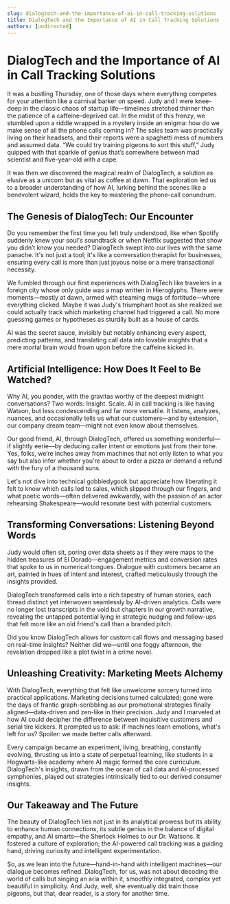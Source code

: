 ```yaml
---
slug: dialogtech-and-the-importance-of-ai-in-call-tracking-solutions
title: DialogTech and the Importance of AI in Call Tracking Solutions
authors: [undirected]
---
```



# DialogTech and the Importance of AI in Call Tracking Solutions

It was a bustling Thursday, one of those days where everything competes for your attention like a carnival barker on speed. Judy and I were knee-deep in the classic chaos of startup life—timelines stretched thinner than the patience of a caffeine-deprived cat. In the midst of this frenzy, we stumbled upon a riddle wrapped in a mystery inside an enigma: how do we make sense of all the phone calls coming in? The sales team was practically living on their headsets, and their reports were a spaghetti mess of numbers and assumed data. “We could try training pigeons to sort this stuff,” Judy quipped with that sparkle of genius that’s somewhere between mad scientist and five-year-old with a cape.

It was then we discovered the magical realm of DialogTech, a solution as elusive as a unicorn but as vital as coffee at dawn. That exploration led us to a broader understanding of how AI, lurking behind the scenes like a benevolent wizard, holds the key to mastering the phone-call conundrum.

## The Genesis of DialogTech: Our Encounter

Do you remember the first time you felt truly understood, like when Spotify suddenly knew your soul's soundtrack or when Netflix suggested that show you didn’t know you needed? DialogTech swept into our lives with the same panache. It's not just a tool; it's like a conversation therapist for businesses, ensuring every call is more than just joyous noise or a mere transactional necessity.

We fumbled through our first experiences with DialogTech like travelers in a foreign city whose only guide was a map written in Hieroglyphs. There were moments—mostly at dawn, armed with steaming mugs of fortitude—where everything clicked. Maybe it was Judy's triumphant hoot as she realized we could actually track which marketing channel had triggered a call. No more guessing games or hypotheses as sturdily built as a house of cards.

AI was the secret sauce, invisibly but notably enhancing every aspect, predicting patterns, and translating call data into lovable insights that a mere mortal brain would frown upon before the caffeine kicked in.

## Artificial Intelligence: How Does It Feel to Be Watched?

Why AI, you ponder, with the gravitas worthy of the deepest midnight conversations? Two words: Insight. Scale. AI in call tracking is like having Watson, but less condescending and far more versatile. It listens, analyzes, nuances, and occasionally tells us what our customers—and by extension, our company dream team—might not even know about themselves.

Our good friend, AI, through DialogTech, offered us something wonderful—if slightly eerie—by deducing caller intent or emotions just from their tone. Yes, folks, we’re inches away from machines that not only listen to what you say but also infer whether you're about to order a pizza or demand a refund with the fury of a thousand suns.

Let's not dive into technical gobbledygook but appreciate how liberating it felt to know which calls led to sales, which slipped through our fingers, and what poetic words—often delivered awkwardly, with the passion of an actor rehearsing Shakespeare—would resonate best with potential customers.

## Transforming Conversations: Listening Beyond Words

Judy would often sit, poring over data sheets as if they were maps to the hidden treasures of El Dorado—engagement metrics and conversion rates that spoke to us in numerical tongues. Dialogue with customers became an art, painted in hues of intent and interest, crafted meticulously through the insights provided.

DialogTech transformed calls into a rich tapestry of human stories, each thread distinct yet interwoven seamlessly by AI-driven analytics. Calls were no longer lost transcripts in the void but chapters in our growth narrative, revealing the untapped potential lying in strategic nudging and follow-ups that felt more like an old friend's call than a branded pitch.

Did you know DialogTech allows for custom call flows and messaging based on real-time insights? Neither did we—until one foggy afternoon, the revelation dropped like a plot twist in a crime novel.

## Unleashing Creativity: Marketing Meets Alchemy

With DialogTech, everything that felt like unwelcome sorcery turned into practical applications. Marketing decisions turned calculated; gone were the days of frantic graph-scribbling as our promotional strategies finally aligned—data-driven and zen-like in their precision. Judy and I marveled at how AI could decipher the difference between inquisitive customers and serial tire kickers. It prompted us to ask: if machines learn emotions, what's left for us? Spoiler: we made better calls afterward.

Every campaign became an experiment, living, breathing, constantly evolving, thrusting us into a state of perpetual learning, like students in a Hogwarts-like academy where AI magic formed the core curriculum. DialogTech's insights, drawn from the ocean of call data and AI-processed symphonies, played out strategies intrinsically tied to our derived consumer insights.

## Our Takeaway and The Future

The beauty of DialogTech lies not just in its analytical prowess but its ability to enhance human connections, its subtle genius in the balance of digital empathy, and AI smarts—the Sherlock Holmes to our Dr. Watsons. It fostered a culture of exploration; the AI-powered call tracking was a guiding hand, driving curiosity and intelligent experimentation.

So, as we lean into the future—hand-in-hand with intelligent machines—our dialogue becomes refined. DialogTech, for us, was not about decoding the world of calls but singing an aria within it, smoothly integrated, complex yet beautiful in simplicity. And Judy, well, she eventually did train those pigeons, but that, dear reader, is a story for another time.
